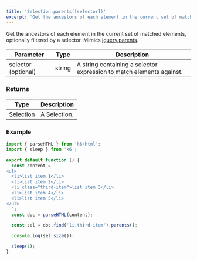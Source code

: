 ```yaml
---
title: 'Selection.parents([selector])'
excerpt: 'Get the ancestors of each element in the current set of matched elements, optionally filtered by a selector.'
---
```


Get the ancestors of each element in the current set of matched elements, optionally filtered by a selector.
Mimics [jquery.parents](https://api.jquery.com/parents/).

| Parameter           | Type   | Description                                                          |
| ------------------- | ------ | -------------------------------------------------------------------- |
| selector (optional) | string | A string containing a selector expression to match elements against. |

### Returns

| Type                                                 | Description  |
| ---------------------------------------------------- | ------------ |
| [Selection](/v0.31/javascript-api/k6-html/selection) | A Selection. |

### Example

<CodeGroup labels={[]}>

```javascript
import { parseHTML } from 'k6/html';
import { sleep } from 'k6';

export default function () {
  const content = `
<ul>
  <li>list item 1</li>
  <li>list item 2</li>
  <li class="third-item">list item 3</li>
  <li>list item 4</li>
  <li>list item 5</li>
</ul>
  `;
  const doc = parseHTML(content);

  const sel = doc.find('li.third-item').parents();

  console.log(sel.size());

  sleep(1);
}
```

</CodeGroup>
